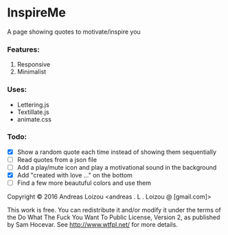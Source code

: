 # InspireMe
A page showing quotes to motivate/inspire you

### Features:

1. Responsive
2. Minimalist

### Uses:

* Lettering.js
* Textillate.js
* animate.css

### Todo:
- [x] Show a random quote each time instead of showing them sequentially
- [ ] Read quotes from a json file
- [ ] Add a play/mute icon and play a motivational sound in the background
- [x] Add "created with love ..." on the bottom
- [ ] Find a few more beautuful colors and use them

Copyright © 2016 Andreas Loizou <andreas . L . Loizou @ [gmail.com]> 

This work is free. You can redistribute it and/or modify it under the terms of the Do What The Fuck You Want To Public License, Version 2, as published by Sam Hocevar. See http://www.wtfpl.net/ for more details.

